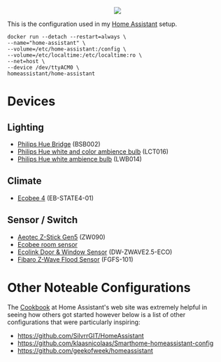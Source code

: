 <p align="center">
<img src="https://github.com/home-assistant/home-assistant-assets/blob/master/loading-screen.gif" />
</p>

This is the configuration used in my [Home Assistant](https://home-assistant.io/) setup.

```
docker run --detach --restart=always \
--name="home-assistant" \
--volume=/etc/home-assistant:/config \
--volume=/etc/localtime:/etc/localtime:ro \
--net=host \
--device /dev/ttyACM0 \
homeassistant/home-assistant
```

# Devices

## Lighting

* [Philips Hue Bridge](https://www2.meethue.com/en-us/p/hue-bridge/046677458478) (BSB002)
* [Philips Hue white and color ambience bulb](https://www2.meethue.com/en-us/p/hue-white-and-color-ambiance-single-bulb-e26/046677464486) (LCT016)
* [Philips Hue white ambience bulb](https://www2.meethue.com/en-us/p/hue-single-bulb-e26/046677461003) (LWB014)

## Climate

* [Ecobee 4](https://www.ecobee.com/ecobee4/) (EB-STATE4-01)

## Sensor / Switch

* [Aeotec Z-Stick Gen5](https://aeotec.com/z-wave-usb-stick) (ZW090)
* [Ecobee room sensor](https://www.ecobee.com/room-sensors/)
* [Ecolink Door & Window Sensor](https://discoverecolink.com/product/dwzwave25-eco/) (DW-ZWAVE2.5-ECO)
* [Fibaro Z-Wave Flood Sensor](https://www.fibaro.com/en/products/flood-sensor/) (FGFS-101)

# Other Noteable Configurations

The [Cookbook](https://www.home-assistant.io/cookbook/) at Home Assistant's web site was extremely helpful in seeing how others got started however below is a list of other configurations that were particularly inspiring:

* https://github.com/SilvrrGIT/HomeAssistant
* https://github.com/klaasnicolaas/Smarthome-homeassistant-config
* https://github.com/geekofweek/homeassistant

